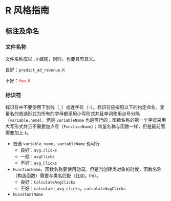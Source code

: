 # R 风格指南

## 标注及命名

### 文件名称

文件名称应以 `.R` 结尾，同时，也要具有意义。

良好：`predict_ad_revenue.R`

不好：<span style="color:red">`foo.R`</span>

### 标识符

标识符中不要使用下划线（`_`）或连字符（`-`）。标识符应按照以下的约定命名。变量名的首选形式为所有的字母都采用小写形式并且单词使用点号分隔（`variable.name`），但是 `variableName` 也是可行的；函数名称的第一个字母采用大写形式并且不需要加点号（`FunctionName`）；常量名称与函数一样，但是最前面需要加上 `k`。

- 首选 `variable.name`，`variableName` 也可行
  - 良好：`avg.clicks`
  - 一般：`avgClicks`
  - 不好：`avg_Clicks`
- `FunctionName`，函数名称要使用动词。但是当创建类对象的时候，函数名称（构造函数）需要与类名匹配（比如，lm）。
  - 良好：`CalculateAvgClicks`
  - 不好：`calculate_avg_clicks`，`calculateAvgClicks`
- `kConstantName`